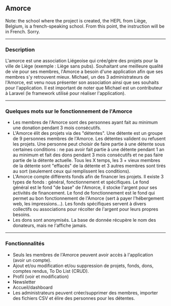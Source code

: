## Amorce

Note: the school where the project is created, the HEPL from Liège, Belgium, is a french-speaking school. From this point, the instruction will be in French. Sorry.

---
### Description

L'amorce est une association Liégeoise qui crée/gère des projets pour la ville de Liège (exemple : Liège sans pubs). Souhaitant une meilleure qualité de vie pour ses membres, l'Amorce a besoin d'une application afin que ses membres s'y retrouvent mieux. Michael, un des 3 administrateurs de l'Amorce, est venu nous présenter son association ainsi que ses souhaits pour l'application. Il est important de noter que Michael est un contributeur à Laravel (le framework utilisé pour réaliser l'application).

---
### Quelques mots sur le fonctionnement de l'Amorce

- Les membres de l'Amorce sont des personnes ayant fait au minimum une donation pendant 3 mois consécutifs.
- L'Amorce élit des projets via des "détentes". Une détente est un groupe de 9 personnes membres de l'Amorce. Les détentes valident ou refusent les projets. Une personne peut choisir de faire partie à une détente sous certaines conditions : ne pas avoir fait partie à une détente pendant 1 an au minimum et fait des dons pendant 3 mois consécutifs et ne pas faire partie de la détente actuelle. Tous les X temps, les 3 + vieux membres de la détente sont "effacés" de la détente et 3 autres membres sont tirés au sort (seulement ceux qui remplissent les conditions).
- L'Amorce compte différents fonds afin de financer les projets. Il existe 3 types de fonds : général, fonctionnement et spécifiques. Le fond général est le fond "de base" de l'Amorce, il stocke l'argent pour ses activités de financement. Le fond de fonctionnement est le fond qui permet au bon fonctionnement de l'Amorce (sert à payer l'hébergement web, les impressions…). Les fonds spécifiques servent à divers collectifs ou associations pour récolter de l'argent pour leurs propres besoins.
- Les dons sont anonymisés. La base de donnée récupère le nom des donateurs, mais ne l'affiche jamais.

---
### Fonctionnalités

- Seuls les membres de l'Amorce peuvent avoir accès à l'application (avoir un compte).
- Ajout et/ou modification et/ou suppression de projets, fonds, dons, comptes rendus, To Do List (CRUD).
- Profil (voir et modification)
- Newsletter
- Accueil/dashboard
- Les administrateurs peuvent créer/supprimer des membres, importer des fichiers CSV et élire des personnes pour les détentes.

